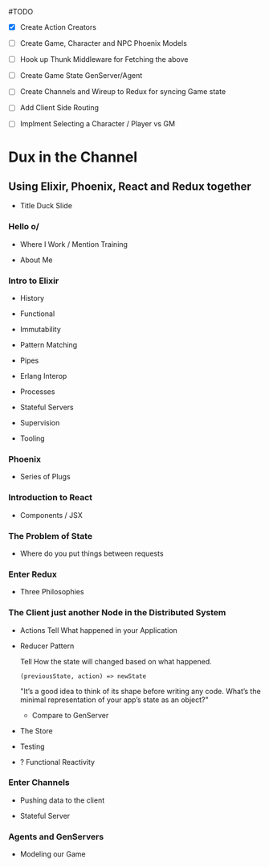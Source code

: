 #TODO

 - [X] Create Action Creators
 
 - [ ] Create Game, Character and NPC Phoenix Models

 - [ ] Hook up Thunk Middleware for Fetching the above

 - [ ] Create Game State GenServer/Agent
 
 - [ ] Create Channels and Wireup to Redux for syncing Game state

 - [ ] Add Client Side Routing

 - [ ] Implment Selecting a Character / Player vs GM

# Dux in the Channel
## Using Elixir, Phoenix, React and Redux together

  - Title Duck Slide

### Hello o/

  - Where I Work / Mention Training

  - About Me

### Intro to Elixir

  - History 

  - Functional

  - Immutability

  - Pattern Matching

  - Pipes

  - Erlang Interop

  - Processes
  
  - Stateful Servers

  - Supervision

  - Tooling 

### Phoenix

 - Series of Plugs

### Introduction to React

  - Components / JSX 
  
### The Problem of State

  - Where do you put things between requests

### Enter Redux

 - Three Philosophies

### The Client just another Node in the Distributed System
 - Actions
   Tell What happened in your Application

 - Reducer Pattern

   Tell How the state will changed based on what happened.

   `(previousState, action) => newState`

   "It’s a good idea to think of its shape before writing any code. What’s the minimal representation of your app’s state as an object?" 

   - Compare to GenServer

 - The Store

 - Testing

 - ? Functional Reactivity

### Enter Channels

 - Pushing data to the client
 
 - Stateful Server

### Agents and GenServers
    
 - Modeling our Game

